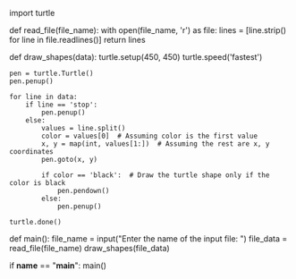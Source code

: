 import turtle

def read_file(file_name):
    with open(file_name, 'r') as file:
        lines = [line.strip() for line in file.readlines()]
    return lines

def draw_shapes(data):
    turtle.setup(450, 450)
    turtle.speed('fastest')

    pen = turtle.Turtle()
    pen.penup()

    for line in data:
        if line == 'stop':
            pen.penup()
        else:
            values = line.split()
            color = values[0]  # Assuming color is the first value
            x, y = map(int, values[1:])  # Assuming the rest are x, y coordinates
            pen.goto(x, y)

            if color == 'black':  # Draw the turtle shape only if the color is black
                pen.pendown()
            else:
                pen.penup()

    turtle.done()

def main():
    file_name = input("Enter the name of the input file: ")
    file_data = read_file(file_name)
    draw_shapes(file_data)

if __name__ == "__main__":
    main()
 
